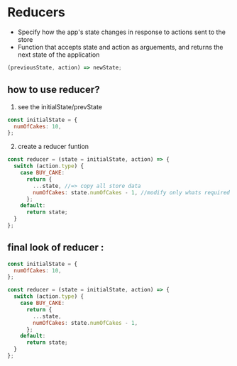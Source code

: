 # Reducers

- Specify how the app's state changes in response to actions sent to the store
- Function that accepts state and action as arguements, and returns the next state of the application

```js
(previousState, action) => newState;
```

## how to use reducer?

1. see the initialState/prevState

```js
const initialState = {
  numOfCakes: 10,
};
```

2. create a reducer funtion

```js
const reducer = (state = initialState, action) => {
  switch (action.type) {
    case BUY_CAKE:
      return {
        ...state, //=> copy all store data
        numOfCakes: state.numOfCakes - 1, //modify only whats required
      };
    default:
      return state;
  }
};
```

## final look of reducer :

```js
const initialState = {
  numOfCakes: 10,
};

const reducer = (state = initialState, action) => {
  switch (action.type) {
    case BUY_CAKE:
      return {
        ...state,
        numOfCakes: state.numOfCakes - 1,
      };
    default:
      return state;
  }
};
```
